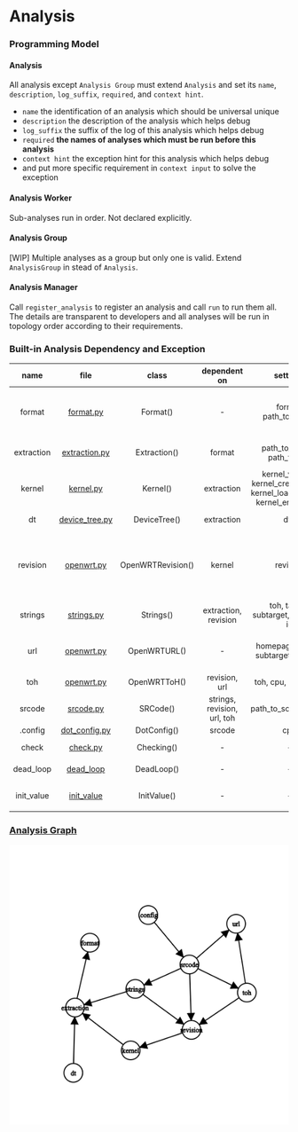 # Analysis

### Programming Model

#### Analysis

All analysis except `Analysis Group` must extend `Analysis` and set its `name`, `description`, 
`log_suffix`, `required`, and `context hint`. 
+ `name` the identification of an analysis which should be universal unique
+ `description` the description of the analysis which helps debug
+ `log_suffix` the suffix of the log of this analysis which helps debug
+ `required` **the names of analyses which must be run before this analysis**
+ `context hint` the exception hint for this analysis which helps debug
+ and put more specific requirement in `context input` to solve the exception

#### Analysis Worker

Sub-analyses run in order. Not declared explicitly.

#### Analysis Group

[WIP] Multiple analyses as a group but only one is valid. Extend `AnalysisGroup` in stead of `Analysis`.

#### Analysis Manager

Call `register_analysis` to register an analysis and call `run` to run them all. 
The details are transparent to developers and all analyses will be run in topology order according to their requirements.

### Built-in Analysis Dependency and Exception

|name|file|class|dependent on|settings|exception|
|:---:|:---:|:---:|:---:|:---:|:---:|
|format|[format.py](./format.py)|Format()|-|format, path_to_image|binwalk does not recognize this new format|
|extraction|[extraction.py](./extraction.py)|Extraction()|format|path_to_kernel, path_to_dbt|the image type is unsupported|
|kernel|[kernel.py](./kernel.py)|Kernel()|extraction|kernel_version, kernel_created_time, kernel_load_address, kernel_entry_point|-|
|dt|[device_tree.py](./device_tree)|DeviceTree()|extraction|dtc|device tree is not found|
|revision|[openwrt.py](./openwrt.py)|OpenWRTRevision()|kernel|revision|no kernel version available or no handler for this kernel version|
|strings|[strings.py](./strings.py)|Strings()|extraction, revision|toh, target, subtarget, cpu, uart, ic |-|
|url|[openwrt.py](./openwrt.py)|OpenWRTURL()|-|homepage, target, subtarget, revision|update download url for this firmware|
|toh|[openwrt.py](./openwrt.py)|OpenWRTToH()|revision, url|toh, cpu, ram, flash|-|
|srcode|[srcode.py](./srcopy.py)|SRCode()|strings, revision, url, toh|path_to_source_code|-|
|.config|[dot_config.py](./dot_config.py)|DotConfig()|srcode|cpu|-|
|check|[check.py](./check.py)|Checking()|-|-|bad bad bad trace|
|dead_loop|[dead_loop](./dead_loop)|DeadLoop()|-|-|bad bad bad trace|
|init_value|[init_value](./init_value.py)|InitValue()|-|-|very difficult program analysis|

### [Analysis Graph](https://csacademy.com/app/graph_editor/)
![](./graph.png)
